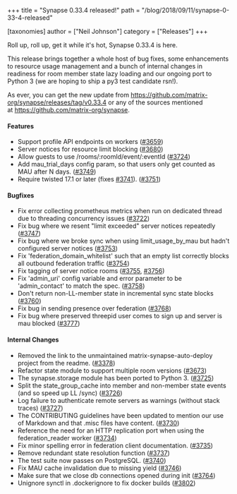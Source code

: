 +++
title = "Synapse 0.33.4 released!"
path = "/blog/2018/09/11/synapse-0-33-4-released"

[taxonomies]
author = ["Neil Johnson"]
category = ["Releases"]
+++

Roll up, roll up, get it while it's hot, Synapse 0.33.4 is here.

This release brings together a whole host of bug fixes, some enhancements to resource usage management and a bunch of internal changes in readiness for room member state lazy loading and our ongoing port to Python 3 (we are hoping to ship a py3 test candidate rsn!).

As ever, you can get the new update from <a href="https://github.com/matrix-org/synapse/releases/tag/v0.33.4">https://github.com/matrix-org/synapse/releases/tag/v0.33.4</a> or any of the sources mentioned at <a href="https://github.com/matrix-org/synapse">https://github.com/matrix-org/synapse</a>.

#### Features

<ul>
  <li>Support profile API endpoints on workers (<a href="https://github.com/matrix-org/synapse/issues/3659">#3659</a>)</li>
  <li>Server notices for resource limit blocking (<a href="https://github.com/matrix-org/synapse/issues/3680">#3680</a>)</li>
  <li>Allow guests to use /rooms/:roomId/event/:eventId (<a href="https://github.com/matrix-org/synapse/issues/3724">#3724</a>)</li>
  <li>Add mau_trial_days config param, so that users only get counted as MAU after N days. (<a href="https://github.com/matrix-org/synapse/issues/3749">#3749</a>)</li>
  <li>Require twisted 17.1 or later (fixes <a href="https://github.com/matrix-org/synapse/issues/3741">#3741</a>). (<a href="https://github.com/matrix-org/synapse/issues/3751">#3751</a>)</li>
</ul>

#### Bugfixes

<ul>
  <li>Fix error collecting prometheus metrics when run on dedicated thread due to threading concurrency issues (<a href="https://github.com/matrix-org/synapse/issues/3722">#3722</a>)</li>
  <li>Fix bug where we resent "limit exceeded" server notices repeatedly (<a href="https://github.com/matrix-org/synapse/issues/3747">#3747</a>)</li>
  <li>Fix bug where we broke sync when using limit_usage_by_mau but hadn't configured server notices (<a href="https://github.com/matrix-org/synapse/issues/3753">#3753</a>)</li>
  <li>Fix 'federation_domain_whitelist' such that an empty list correctly blocks all outbound federation traffic (<a href="https://github.com/matrix-org/synapse/issues/3754">#3754</a>)</li>
  <li>Fix tagging of server notice rooms (<a href="https://github.com/matrix-org/synapse/issues/3755">#3755</a>, <a href="https://github.com/matrix-org/synapse/issues/3756">#3756</a>)</li>
  <li>Fix 'admin_uri' config variable and error parameter to be 'admin_contact' to match the spec. (<a href="https://github.com/matrix-org/synapse/issues/3758">#3758</a>)</li>
  <li>Don't return non-LL-member state in incremental sync state blocks (<a href="https://github.com/matrix-org/synapse/issues/3760">#3760</a>)</li>
  <li>Fix bug in sending presence over federation (<a href="https://github.com/matrix-org/synapse/issues/3768">#3768</a>)</li>
  <li>Fix bug where preserved threepid user comes to sign up and server is mau blocked (<a href="https://github.com/matrix-org/synapse/issues/3777">#3777</a>)</li>
</ul>

#### Internal Changes

<ul>
  <li>Removed the link to the unmaintained matrix-synapse-auto-deploy project from the readme. (<a href="https://github.com/matrix-org/synapse/issues/3378">#3378</a>)</li>
  <li>Refactor state module to support multiple room versions (<a href="https://github.com/matrix-org/synapse/issues/3673">#3673</a>)</li>
  <li>The synapse.storage module has been ported to Python 3. (<a href="https://github.com/matrix-org/synapse/issues/3725">#3725</a>)</li>
  <li>Split the state_group_cache into member and non-member state events (and so speed up LL /sync) (<a href="https://github.com/matrix-org/synapse/issues/3726">#3726</a>)</li>
  <li>Log failure to authenticate remote servers as warnings (without stack traces) (<a href="https://github.com/matrix-org/synapse/issues/3727">#3727</a>)</li>
  <li>The CONTRIBUTING guidelines have been updated to mention our use of Markdown and that .misc files have content. (<a href="https://github.com/matrix-org/synapse/issues/3730">#3730</a>)</li>
  <li>Reference the need for an HTTP replication port when using the federation_reader worker (<a href="https://github.com/matrix-org/synapse/issues/3734">#3734</a>)</li>
  <li>Fix minor spelling error in federation client documentation. (<a href="https://github.com/matrix-org/synapse/issues/3735">#3735</a>)</li>
  <li>Remove redundant state resolution function (<a href="https://github.com/matrix-org/synapse/issues/3737">#3737</a>)</li>
  <li>The test suite now passes on PostgreSQL. (<a href="https://github.com/matrix-org/synapse/issues/3740">#3740</a>)</li>
  <li>Fix MAU cache invalidation due to missing yield (<a href="https://github.com/matrix-org/synapse/issues/3746">#3746</a>)</li>
  <li>Make sure that we close db connections opened during init (<a href="https://github.com/matrix-org/synapse/issues/3764">#3764</a>)</li>
  <li>Unignore synctl in .dockerignore to fix docker builds (<a href="https://github.com/matrix-org/synapse/issues/3802">#3802</a>)</li>
</ul>
